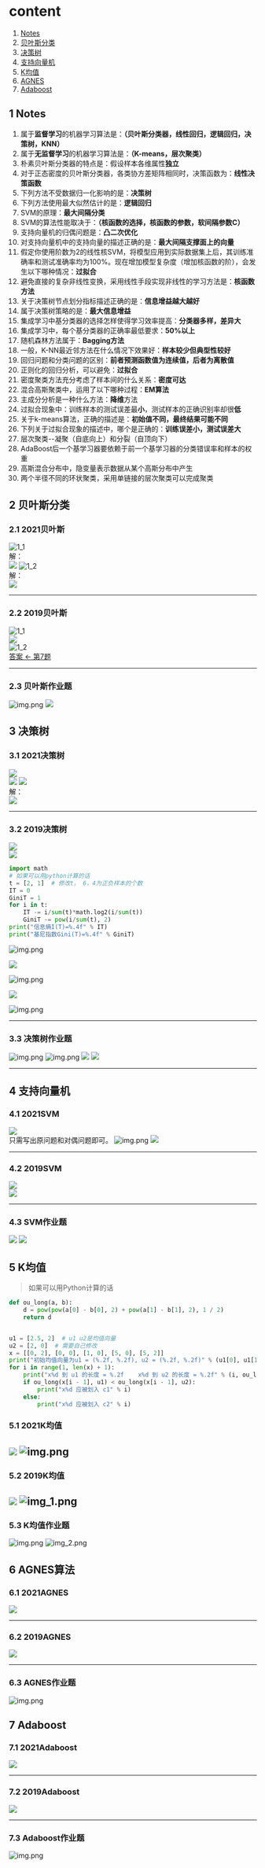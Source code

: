 # content

1. [Notes](#1-Notes)
2. [贝叶斯分类](#2-贝叶斯分类)
3. [决策树](#3-决策树)
4. [支持向量机](#4-支持向量机)
5. [K均值](#5-k均值)
6. [AGNES](#6-agnes)
7. [Adaboost](#7-adaboost)

## 1 Notes

1. 属于**监督学习**的机器学习算法是：**（贝叶斯分类器，线性回归，逻辑回归，决策树，KNN）**
2. 属于**无监督学习**的机器学习算法是：**（K-means，层次聚类）**
3. 朴素贝叶斯分类器的特点是：假设样本各维属性**独立**
4. 对于正态密度的贝叶斯分类器，各类协方差矩阵相同时，决策函数为：**线性决策函数**
5. 下列方法不受数据归一化影响的是：**决策树**
6. 下列方法使用最大似然估计的是：**逻辑回归**
7. SVM的原理：**最大间隔分类**
8. SVM的算法性能取决于：**（核函数的选择，核函数的参数，软间隔参数C）**
9. 支持向量机的归偶问题是：**凸二次优化**
10. 对支持向量机中的支持向量的描述正确的是：**最大间隔支撑面上的向量**
11. 假定你使用阶数为2的线性核SVM，将模型应用到实际数据集上后，其训练准确率和测试准确率均为100%。现在增加模型复杂度（增加核函数的阶），会发生以下哪种情况：**过拟合**
12. 避免直接的复杂非线性变换，采用线性手段实现非线性的学习方法是：**核函数方法**
13. 关于决策树节点划分指标描述正确的是：**信息增益越大越好**
14. 属于决策树策略的是：**最大信息增益**
15. 集成学习中基分类器的选择怎样使得学习效率提高：**分类器多样，差异大**
16. 集成学习中，每个基分类器的正确率最低要求：**50%以上**
17. 随机森林方法属于：**Bagging方法**
18. 一般，K-NN最近邻方法在什么情况下效果好：**样本较少但典型性较好**
19. 回归问题和分类问题的区别：**前者预测函数值为连续值，后者为离散值**
20. 正则化的回归分析，可以避免：**过拟合**
21. 密度聚类方法充分考虑了样本间的什么关系：**密度可达**
22. 混合高斯聚类中，运用了以下哪种过程：**EM算法**
23. 主成分分析是一种什么方法：**降维**方法
24. 过拟合现象中：训练样本的测试误差最**小**，测试样本的正确识别率却很**低**
25. 关于k-means算法，正确的描述是：**初始值不同，最终结果可能不同**
26. 下列关于过拟合现象的描述中，哪个是正确的：**训练误差小，测试误差大**
27. 层次聚类--凝聚（自底向上）和分裂（自顶向下）
28. AdaBoost后一个基学习器要依赖于前一个基学习器的分类错误率和样本的权重
29. 高斯混合分布中，隐变量表示数据从某个高斯分布中产生
30. 两个半径不同的环状聚类，采用单链接的层次聚类可以完成聚类

## 2 贝叶斯分类

### 2.1 2021贝叶斯

![1_1](img/2021/t1_1.png)  
解：  
![](img/ans2021/a1_1.jpg)
![1_2](img/2021/t1_2.png)  
解：  
![](img/ans2021/a1_2.jpg)

---

### 2.2 2019贝叶斯

![1_1](img/2021/w1_1.png)  
![](img/ans2021/t19_1.jpg)  
![1_2](img/2021/w1_2.png)  
[答案 <- 第7题](https://www.jianshu.com/p/8ddc0876dc3b)

---

### 2.3 贝叶斯作业题

![img.png](img/2021/z1img.png)
![](img/ans2021/z1.jpg)

## 3 决策树

### 3.1 2021决策树

![](img/2021/t111.png)  
![](img/2021/t2_1.png)
![](img/2021/t2_2.png)  
解：  
![](img/ans2021/a2.jpg)

---

### 3.2 2019决策树

![](img/2021/w222.png)  
![](img/2021/w2_1.png)  

```python
import math
# 如果可以用python计算的话
t = [2, 1]  # 修改t， 6，4为正负样本的个数
IT = 0
GiniT = 1
for i in t:
    IT -= i/sum(t)*math.log2(i/sum(t))
    GiniT -= pow(i/sum(t), 2)
print("信息熵I(T)=%.4f" % IT)
print("基尼指数Gini(T)=%.4f" % GiniT)
```

![img.png](img/tree1.png)

![](img/2021/w2_2.png)  

![img.png](img/tree2.png)

![](img/2021/w2_3.png)

![img.png](img/tree3.png)

---

### 3.3 决策树作业题

![img.png](img/2021/z2_1img.png)
![img.png](img/2021/z2_2img.png)
![](img/ans2021/z2_1.jpg)
![](img/ans2021/z2_2.jpg)

---

## 4 支持向量机

### 4.1 2021SVM

![](img/2021/t3.png)  
只需写出原问题和对偶问题即可。
![img.png](img/ans2021/SVMimg.png)
![](img/ans2021/a3.jpg)

---

### 4.2 2019SVM

![](img/2021/w3.png)  
![](img/ans2021/t19_3.jpg)

---

### 4.3 SVM作业题
![](img/ans2021/z3_2.jpg)
![](img/ans2021/z3_1.jpg)

## 5 K均值

> 如果可以用Python计算的话

```python
def ou_long(a, b):
    d = pow(pow(a[0] - b[0], 2) + pow(a[1] - b[1], 2), 1 / 2)
    return d


u1 = [2.5, 2]  # u1 u2是均值向量
u2 = [2, 0]  # 需要自己修改
x = [[0, 2], [0, 0], [1, 0], [5, 0], [5, 2]]
print("初始均值向量为u1 = (%.2f, %.2f), u2 = (%.2f, %.2f)" % (u1[0], u1[1], u2[0], u2[1]))
for i in range(1, len(x) + 1):
    print("x%d 到 u1 的长度 = %.2f    x%d 到 u2 的长度 = %.2f" % (i, ou_long(x[i - 1], u1), i, ou_long(x[i - 1], u2)))
    if ou_long(x[i - 1], u1) < ou_long(x[i - 1], u2):
        print("x%d 应被划入 c1" % i)
    else:
        print("x%d 应被划入 c2" % i)
```


### 5.1 2021K均值

![](img/2021/t4.png)
![img.png](img/km2021img.png)
---

### 5.2 2019K均值

![](img/2021/w6.png)
![img_1.png](img/km2019.png)
---

### 5.3 K均值作业题

![img.png](img/2021/Kmimg.png)
![img_2.png](img/kmhomework.png)

## 6 AGNES算法

### 6.1 2021AGNES

![](img/2021/t6.png)

---

### 6.2 2019AGNES

![](img/2021/w5.png)

---

### 6.3 AGNES作业题

![img.png](img/2021/AGNESimg.png)

## 7 Adaboost

### 7.1 2021Adaboost

![](img/2021/t5.png)

---

### 7.2 2019Adaboost

![](img/2021/w7.png)

---

### 7.3 Adaboost作业题

![img.png](img/2021/ADAboostimg.png)

